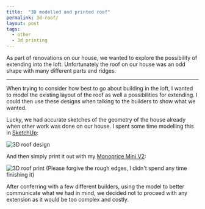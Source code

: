 ```yaml
---
title:  "3D modelled and printed roof"
permalink: 3d-roof/
layout: post
tags:
  - other
  - 3d printing
---
```


As part of renovations on our house, we wanted to explore the possibility of extending into the loft. Unfortunately the roof on our house was an odd shape with many different parts and ridges. 

---

When trying to consider how best to go about building in the loft, I wanted to model the existing layout of the roof as well a possibilities for extending. I could then use these designs when talking to the builders to show what we wanted.

Lucky, we had accurate sketches of the geometry of the house already when other work was done on our house. I spent some time modelling this in [SketchUp](https://app.sketchup.com):

![3D roof design](../assets/3droof.png)

And then simply print it out with my [Monoprice Mini V2](https://www.monoprice.uk/products/monoprice-select-mini-v2-3d-printer-with-heated-build-plate):

![3D roof print](../assets/3droof.jpg)
(Please forgive the rough edges, I didn't spend any time finishing it)

After conferring with a few different builders, using the model to better communicate what we had in mind, we decided not to proceed with any extension as it would be too complex and costly. 